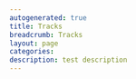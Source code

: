 ```yaml
---
autogenerated: true
title: Tracks
breadcrumb: Tracks
layout: page
categories: 
description: test description
---
```



